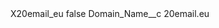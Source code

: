 <?xml version="1.0" encoding="UTF-8"?>
<CustomMetadata xmlns="http://soap.sforce.com/2006/04/metadata" xmlns:xsi="http://www.w3.org/2001/XMLSchema-instance" xmlns:xsd="http://www.w3.org/2001/XMLSchema">
    <label>X20email_eu</label>
    <protected>false</protected>
    <values>
        <field>Domain_Name__c</field>
        <value xsi:type="xsd:string">20email.eu</value>
    </values>
</CustomMetadata>
